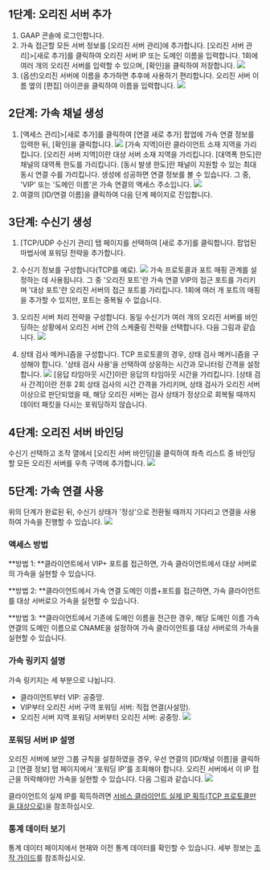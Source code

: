 ## 1단계: 오리진 서버 추가
1. GAAP 콘솔에 로그인합니다.
2. 가속 접근할 모든 서버 정보를 [오리진 서버 관리]에 추가합니다. 
 [오리진 서버 관리]>[새로 추가]를 클릭하여 오리진 서버 IP 또는 도메인 이름을 입력합니다. 1회에 여러 개의 오리진 서버를 입력할 수 있으며, [확인]을 클릭하여 저장합니다.
![](https://main.qcloudimg.com/raw/c658a3a0326bd9fef83e33db597becd0.png)
3. (옵션)오리진 서버에 이름을 추가하면 추후에 사용하기 편리합니다. 오리진 서버 이름 옆의 [편집] 아이콘을 클릭하여 이름을 입력합니다.
![](https://main.qcloudimg.com/raw/4b7a7832dbc4953b44f25e492fe09fd6.png)

## 2단계: 가속 채널 생성
1. [액세스 관리]>[새로 추가]를 클릭하여 [연결 새로 추가] 팝업에 가속 연결 정보를 입력한 뒤, [확인]을 클릭합니다.
![](https://main.qcloudimg.com/raw/5992c7f3992d94b23115b66b80d52631.png)
[가속 지역]이란 클라이언트 소재 지역을 가리킵니다.
[오리진 서버 지역]이란 대상 서버 소재 지역을 가리킵니다.
[대역폭 한도]란 채널의 대역폭 한도를 가리킵니다.
[동시 발생 한도]란 채널이 지원할 수 있는 최대 동시 연결 수를 가리킵니다.
생성에 성공하면 연결 정보를 볼 수 있습니다. 그 중, 'VIP' 또는 '도메인 이름'은 가속 연결의 액세스 주소입니다.
![](https://main.qcloudimg.com/raw/0eb5668d8962861596ed870f91231d43.png)
2. 여결의 [ID/연결 이름]을 클릭하여 다음 단계 페이지로 진입합니다.

## 3단계: 수신기 생성
1. [TCP/UDP 수신기 관리] 탭 페이지를 선택하여 [새로 추가]를 클릭합니다. 팝업된 마법사에 포워딩 전략을 추가합니다.

2. 수신기 정보를 구성합니다(TCP를 예로).
![](https://main.qcloudimg.com/raw/d120405be6067e9777f504e9dda5f8e3.png)
 가속 프로토콜과 포트 매핑 관계를 설정하는 데 사용됩니다. 그 중 '오리진 포트'란 가속 연결 VIP의
접근 포트를 가리키며 '대상 포트'란 오리진 서버의 접근 포트를 가리킵니다. 1회에 여러 개 포트의 매핑을 추가할 수 있지만, 포트는 중복될 수 없습니다.

3. 오리진 서버 처리 전략을 구성합니다.
 동일 수신기가 여러 개의 오리진 서버를 바인딩하는 상황에서 오리진 서버 간의 스케줄링 전략을 선택합니다. 다음 그림과 같습니다.
![](https://main.qcloudimg.com/raw/26834a05594e292afad1e9f170107cb0.png)
4. 상태 검사 메커니즘을 구성합니다.
TCP 프로토콜의 경우, 상태 검사 메커니즘을 구성해야 합니다. '상태 검사 사용'을 선택하여 상응하는 시간과 모니터링 간격을 설정합니다.
![](https://main.qcloudimg.com/raw/9d7902bac0773ecf9f2114a4011ac289.png)
[응답 타임아웃 시간]이란 응답의 타임아웃 시간을 가리킵니다.
[상태 검사 간격]이란 전후 2회 상태 검사의 시간 간격을 가리키며, 상태 검사가 오리진 서버 이상으로 판단되었을 때, 해당 오리진 서버는 검사 상태가 정상으로 회복될 때까지 데이터 패킷을 다시는 포워딩하지 않습니다.

## 4단계: 오리진 서버 바인딩
수신기 선택하고 조작 열에서 [오리진 서버 바인딩]을 클릭하여 좌측 리스트 중 바인딩할 모든 오리진 서버를 우측 구역에 추가합니다.
![](https://main.qcloudimg.com/raw/ad1591e63284371149ca26f8b322f620.png)

## 5단계: 가속 연결 사용
위의 단계가 완료된 뒤, 수신기 상태가 '정상'으로 전환될 때까지 기다리고 연결을 사용하여 가속을 진행할 수 있습니다.
![](https://main.qcloudimg.com/raw/d5a927d598c8721bf5c798ea2f050c1d.png)

### 액세스 방법
**방법 1: **클라이언트에서 VIP+ 포트를 접근하면, 가속 클라이언트에서 대상 서버로의 가속을 실현할 수 있습니다.

**방법 2: **클라이언트에서 가속 연결 도메인 이름+포트를 접근하면, 가속 클라이언트를 대상 서버로으 가속을 실현할 수 있습니다.

**방법 3: **클라이언트에서 기존에 도메인 이름을 전근한 경우, 해당 도메인 이름 가속 연결의 도메인 이름으로 CNAME을 설정하여 가속 클라이언트를 대상 서버로의 가속을 실현할 수 있습니다.

### 가속 링키지 설명
가속 링키지는 세 부분으로 나뉩니다.

- 클라이언트부터 VIP: 공중망.
- VIP부터 오리진 서버 구역 포워딩 서버: 직접 연결(사설망).
- 오리진 서버 지역 포워딩 서버부터 오리진 서버: 공중망.
![](https://main.qcloudimg.com/raw/f99b76727aec9a44801772c77e810f98.png)

### 포워딩 서버 IP 설명
오리진 서버에 보안 그룹 규칙을 설정하였을 경우, 우선 연결의 [ID/채널 이름]을 클릭하고 [연결 정보] 탭 페이지에서 '포워딩 IP'를 조회해야 합니다. 오리진 서버에서 이 IP 접근을 허락해야만 가속을 실현할 수 있습니다. 다음 그림과 같습니다. 
![](https://main.qcloudimg.com/raw/b3d9ccf172e97236f0130f63a5fe92dd.png)

클라이언트의 실제 IP를 획득하려면 [서비스 클라이언트 실제 IP 획득(TCP 프로토콜만을 대상으로)](/document/product/608/14429)을 참조하십시오.

### 통계 데이터 보기

통계 데이터 페이지에서 현재와 이전 통계 데이터를 확인할 수 있습니다. 세부 정보는 [조작 가이드](/document/product/608/13767)를 참조하십시오.

